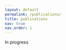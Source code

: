 ```yaml
---
layout: default
permalink: /publications/
title: publications
nav: true
nav_order: 1
---
```


In progress
